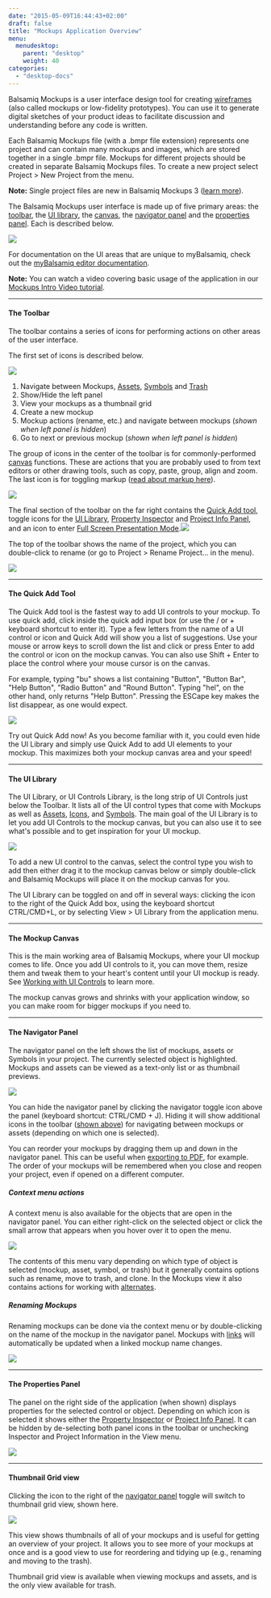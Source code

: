```yaml
---
date: "2015-05-09T16:44:43+02:00"
draft: false
title: "Mockups Application Overview"
menu:
  menudesktop:
    parent: "desktop"
    weight: 40
categories:
  - "desktop-docs"
---
```


Balsamiq Mockups is a user interface design tool for creating [wireframes](http://support.balsamiq.com/customer/portal/articles/880427 "What are wireframes?") (also called mockups or low-fidelity prototypes). You can use it to generate digital sketches of your product ideas to facilitate discussion and understanding before any code is written.

Each Balsamiq Mockups file (with a .bmpr file extension) represents one project and can contain many mockups and images, which are stored together in a single .bmpr file. Mockups for different projects should be created in separate Balsamiq Mockups files. To create a new project select Project > New Project from the menu.

**Note:** Single project files are new in Balsamiq Mockups 3 ([learn more](http://support.balsamiq.com/customer/portal/articles/1844131#projects)).

The Balsamiq Mockups user interface is made up of five primary areas: the [toolbar](#appbar), the [UI library](#uilibrary), the [canvas](#canvas), the [navigator panel](#filebrowser) and the [properties panel](#propertiespanel). Each is described below.

![](http://media.balsamiq.com/img/support/docs/m4d/b3/ui-overview.png)

For documentation on the UI areas that are unique to myBalsamiq, check out the [myBalsamiq editor documentation](http://support.balsamiq.com/customer/portal/articles/1366973).

**Note:** You can watch a video covering basic usage of the application in our [Mockups Intro Video tutorial](http://support.balsamiq.com/customer/portal/articles/107966).

* * *

#### The Toolbar

The toolbar contains a series of icons for performing actions on other areas of the user interface.

The first set of icons is described below.

![](http://media.balsamiq.com/img/support/docs/m4d/b3/toolbar.png)

1.  Navigate between Mockups, [Assets](http://support.balsamiq.com/customer/portal/articles/110401), [Symbols](http://support.balsamiq.com/customer/portal/articles/110439) and [Trash](http://support.balsamiq.com/customer/portal/articles/1844131#trash)
2.  Show/Hide the left panel
3.  View your mockups as a thumbnail grid
4.  Create a new mockup
5.  Mockup actions (rename, etc.) and navigate between mockups (_shown when left panel is hidden_)
6.  Go to next or previous mockup (_shown when left panel is hidden_)

The group of icons in the center of the toolbar is for commonly-performed [canvas](#canvas) functions. These are actions that you are probably used to from text editors or other drawing tools, such as copy, paste, group, align and zoom. The last icon is for toggling markup ([read about markup here](http://support.balsamiq.com/customer/portal/articles/110418)).

![](http://media.balsamiq.com/img/support/docs/m4d/b3/toolbar1.png)

The final section of the toolbar on the far right contains the [Quick Add tool](#quickadd), toggle icons for the [UI Library](#uilibrary), [Property Inspector](http://support.balsamiq.com/customer/portal/articles/110114) and [Project Info Panel](http://support.balsamiq.com/customer/portal/articles/1895403), and an icon to enter [Full Screen Presentation Mode](http://support.balsamiq.com/customer/portal/articles/111756).![](http://media.balsamiq.com/img/support/docs/m4d/b3/toolbar2.png)

The top of the toolbar shows the name of the project, which you can double-click to rename (or go to Project > Rename Project... in the menu).

![](http://media.balsamiq.com/img/support/docs/m4d/b3/rename-project.png)

* * *

#### The Quick Add Tool

The Quick Add tool is the fastest way to add UI controls to your mockup. To use quick add, click inside the quick add input box (or use the / or + keyboard shortcut to enter it). Type a few letters from the name of a UI control or icon and Quick Add will show you a list of suggestions. Use your mouse or arrow keys to scroll down the list and click or press Enter to add the control or icon on the mockup canvas. You can also use Shift + Enter to place the control where your mouse cursor is on the canvas.

For example, typing "bu" shows a list containing "Button", "Button Bar", "Help Button", "Radio Button" and "Round Button". Typing "hel", on the other hand, only returns "Help Button". Pressing the ESCape key makes the list disappear, as one would expect.

![](http://media.balsamiq.com/img/support/docs/m4d/b3/icon-quickadd.png)

Try out Quick Add now! As you become familiar with it, you could even hide the UI Library and simply use Quick Add to add UI elements to your mockup. This maximizes both your mockup canvas area and your speed!

* * *

#### The UI Library

The UI Library, or UI Controls Library, is the long strip of UI Controls just below the Toolbar. It lists all of the UI control types that come with Mockups as well as [Assets](http://support.balsamiq.com/customer/portal/articles/110401), [Icons](http://support.balsamiq.com/customer/portal/articles/110202), and [Symbols](http://support.balsamiq.com/customer/portal/articles/110439). The main goal of the UI Library is to let you add UI Controls to the mockup canvas, but you can also use it to see what's possible and to get inspiration for your UI mockup.

![](http://media.balsamiq.com/img/support/docs/m4d/b3/uilibrary.png)

To add a new UI control to the canvas, select the control type you wish to add then either drag it to the mockup canvas below or simply double-click and Balsamiq Mockups will place it on the mockup canvas for you.

The UI Library can be toggled on and off in several ways: clicking the icon to the right of the Quick Add box, using the keyboard shortcut CTRL/CMD+L, or by selecting View > UI Library from the application menu.

* * *

#### The Mockup Canvas

This is the main working area of Balsamiq Mockups, where your UI mockup comes to life. Once you add UI controls to it, you can move them, resize them and tweak them to your heart's content until your UI mockup is ready. See [Working with UI Controls](http://support.balsamiq.com/customer/portal/articles/110078) to learn more.

The mockup canvas grows and shrinks with your application window, so you can make room for bigger mockups if you need to.

* * *

#### The Navigator Panel

The navigator panel on the left shows the list of mockups, assets or Symbols in your project. The currently selected object is highlighted. Mockups and assets can be viewed as a text-only list or as thumbnail previews.

![](http://media.balsamiq.com/img/support/docs/m4d/b3/navigatorpanel.png)

You can hide the navigator panel by clicking the navigator toggle icon above the panel (keyboard shortcut: CTRL/CMD + J). Hiding it will show additional icons in the toolbar ([shown above](#appbar)) for navigating between mockups or assets (depending on which one is selected).

You can reorder your mockups by dragging them up and down in the navigator panel. This can be useful when [exporting to PDF](http://support.balsamiq.com/customer/portal/articles/111730#exportpdf), for example. The order of your mockups will be remembered when you close and reopen your project, even if opened on a different computer.

##### Context menu actions

A context menu is also available for the objects that are open in the navigator panel. You can either right-click on the selected object or click the small arrow that appears when you hover over it to open the menu.

![](http://media.balsamiq.com/img/support/docs/m4d/b3/mockup-context-menu.png)

The contents of this menu vary depending on which type of object is selected (mockup, asset, symbol, or trash) but it generally contains options such as rename, move to trash, and clone. In the Mockups view it also contains actions for working with [alternates](http://support.balsamiq.com/customer/portal/articles/1956540).

##### Renaming Mockups

Renaming mockups can be done via the context menu or by double-clicking on the name of the mockup in the navigator panel. Mockups with [links](http://support.balsamiq.com/customer/portal/articles/111742) will automatically be updated when a linked mockup name changes.

![](http://media.balsamiq.com/img/support/docs/m4d/b3/rename-mockup.png)

* * *

#### The Properties Panel

The panel on the right side of the application (when shown) displays properties for the selected control or object. Depending on which icon is selected it shows either the [Property Inspector](http://support.balsamiq.com/customer/portal/articles/110114) or [Project Info Panel](http://support.balsamiq.com/customer/portal/articles/1895403). It can be hidden by de-selecting both panel icons in the toolbar or unchecking Inspector and Project Information in the View menu.

![](http://media.balsamiq.com/img/support/docs/m4d/b3/property-inspector.png)

* * *

#### Thumbnail Grid view

Clicking the icon to the right of the [navigator panel](#filebrowser) toggle will switch to thumbnail grid view, shown here.

![](http://media.balsamiq.com/img/support/docs/m4d/b3/thumbnail-grid.png)

This view shows thumbnails of all of your mockups and is useful for getting an overview of your project. It allows you to see more of your mockups at once and is a good view to use for reordering and tidying up (e.g., renaming and moving to the trash).

Thumbnail grid view is available when viewing mockups and assets, and is the only view available for trash.
